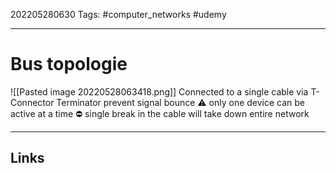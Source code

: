202205280630
Tags: #computer_networks #udemy

---

# Bus topologie
![[Pasted image 20220528063418.png]]
Connected to a single cable via T-Connector
Terminator prevent signal bounce
⚠️ only one device can be active at a time
⛔️ single break in the cable will take down entire network

---
## Links